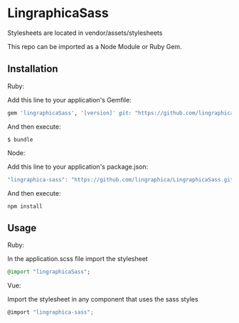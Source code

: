 # LingraphicaSass
Stylesheets are located in vendor/assets/stylesheets

This repo can be imported as a Node Module or Ruby Gem. 

## Installation

Ruby:

Add this line to your application's Gemfile:

```ruby
gem 'lingraphicaSass', '[version]' git: "https://github.com/lingraphica/LingraphicaSass.git"
```

And then execute:

    $ bundle

Node:

Add this line to your application's package.json: 

```javascript
"lingraphica-sass": "https://github.com/lingraphica/LingraphicaSass.git#[version]",
```

And then execute:

    npm install

## Usage

Ruby:

In the application.scss file import the stylesheet

```ruby
@import "lingraphicaSass";
```

Vue:

Import the stylesheet in any component that uses the sass styles

```javascript
@import "lingraphica-sass";
```


